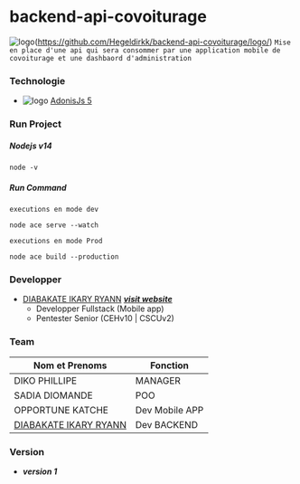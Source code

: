 # backend-api-covoiturage
![logo](https://octodex.github.com/images/bannekat.png)(https://github.com/Hegeldirkk/backend-api-covoiturage/logo/)
`Mise en place d'une api qui sera consommer par une application mobile de covoiturage et une dashbaord d'administration`

### Technologie

- ![logo](https://docs.adonisjs.com/icons/favicon-16x16.png)  [AdonisJs 5](https://adonisjs.com/)

### Run Project

##### Nodejs v14

```
node -v

```

##### Run Command

`executions en mode dev`

```
node ace serve --watch

```

`executions en mode Prod`

```
node ace build --production

```

### Developper
 - [DIABAKATE IKARY RYANN][cv en ligne] [**_visit website_**][cv en ligne]
    * Developper Fullstack (Mobile app)
    * Pentester Senior (CEHv10 | CSCUv2)

### Team
| Nom et Prenoms     | Fonction |
| ------------------ | ----------- |
| DIKO PHILLIPE      | MANAGER       |
| SADIA DIOMANDE     | POO        |
| OPPORTUNE KATCHE   | Dev Mobile APP        |
|[DIABAKATE IKARY RYANN][cv en ligne]|Dev BACKEND|

### Version

- **_version 1_**

[cv en ligne]: https://dirkk.ci
